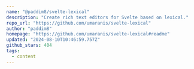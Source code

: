 ```yaml
---
name: "@paddim8/svelte-lexical"
description: "Create rich text editors for Svelte based on lexical."
repo_url: "https://github.com/umaranis/svelte-lexical"
author: "paddim8"
homepage: "https://github.com/umaranis/svelte-lexical#readme"
updated: "2024-08-10T10:46:59.757Z"
github_stars: 404
tags: 
  - content
---
```

